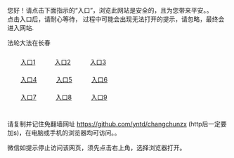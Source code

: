 您好！请点击下面指示的“入口”，浏览此网站是安全的，且为您带来平安。。 <br/>
点击入口后，请耐心等待， 过程中可能会出现无法打开的提示，请忽略，最终会进入网站. </br>

法轮大法在长春<br/>
<div style="padding:10px"><a style="margin:20px" target="_blank" href="https://dcbkyzsrs3h23.cloudfront.net/2Qpsp?kyqdaoey" id="ccLink1" rel="nofollow">入口1</a> <a target="_blank" style="margin:20px" href="https://d3tppxwu31kd9f.cloudfront.net/2Qpsp?bqiub" id="ccLink2" rel="nofollow">入口2</a> <a style="margin:20px" target="_blank" href="https://d30x9aqao21ne4.cloudfront.net/2Qpsp?xfevthyx" id="ccLink3" rel="nofollow">入口3</a></div>

<div style="padding:10px" ><a style="margin:20px" target="_blank" href="https://dcbkyzsrs3h23.cloudfront.net/2Qpsp?kyqdaoey" id="ccLink4" rel="nofollow">入口4</a> <a style="margin:20px" href="https://d3tppxwu31kd9f.cloudfront.net/2Qpsp?bqiub" target="_blank" id="ccLink5" rel="nofollow">入口5</a> <a style="margin:20px" href="https://d30x9aqao21ne4.cloudfront.net/2Qpsp?xfevthyx" target="_blank" id="ccLink6" rel="nofollow">入口6</a></div>

<div style="padding:10px"><a style="margin:20px" target="_blank" href="https://dcbkyzsrs3h23.cloudfront.net/2Qpsp?kyqdaoey" id="ccLink7" rel="nofollow">入口7</a> <a style="margin:20px" href="https://d3tppxwu31kd9f.cloudfront.net/2Qpsp?bqiub" target="_blank" id="ccLink8" rel="nofollow">入口8</a> <a style="margin:20px" target="_blank" href="https://d30x9aqao21ne4.cloudfront.net/2Qpsp?xfevthyx" id="ccLink9" rel="nofollow">入口9</a></div>

<br/>



请复制并记住免翻墙网址 https://github.com/yntd/changchunzx (http后一定要加s)，在电脑或手机的浏览器均可访问。。<br/>

微信如提示停止访问该网页，须先点击右上角，选择浏览器打开。
